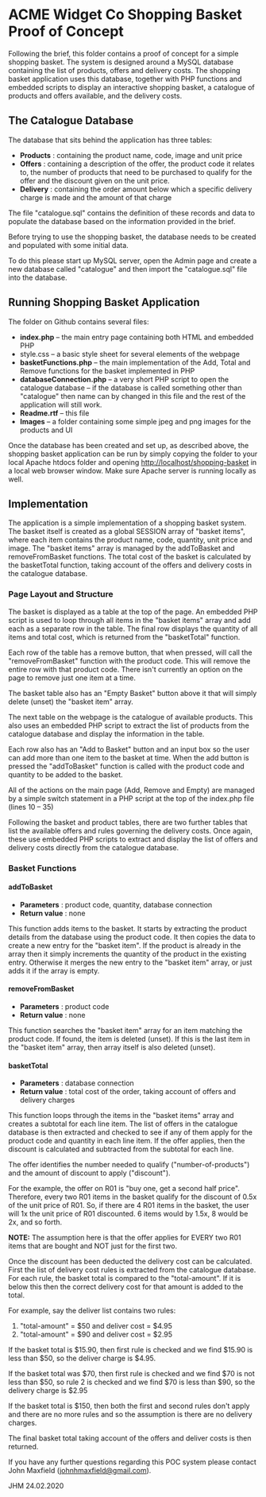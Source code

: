# ACME Widget Co Shopping Basket Proof of Concept

Following the brief, this folder contains a proof of concept for a simple shopping basket. The system is designed around a MySQL database containing the list of products, offers and delivery costs. The shopping basket application uses this database, together with PHP functions and embedded scripts to display an interactive shopping basket, a catalogue of products and offers available, and the delivery costs.

## The Catalogue Database

The database that sits behind the application has three tables:

- **Products** : containing the product name, code, image and unit price
- **Offers** : containing a description of the offer, the product code it relates to, the number of products that need to be purchased to qualify for the offer and the discount given on the unit price.
- **Delivery** : containing the order amount below which a specific delivery charge is made and the amount of that charge

The file &quot;catalogue.sql&quot; contains the definition of these records and data to populate the database based on the information provided in the brief.

Before trying to use the shopping basket, the database needs to be created and populated with some initial data.

To do this please start up MySQL server, open the Admin page and create a new database called &quot;catalogue&quot; and then import the &quot;catalogue.sql&quot; file into the database.

## Running Shopping Basket Application

The folder on Github contains several files:

- **index.php** – the main entry page containing both HTML and embedded PHP
- style.css – a basic style sheet for several elements of the webpage
- **basketFunctions.php** – the main implementation of the Add, Total and Remove functions for the basket implemented in PHP
- **databaseConnection.php** – a very short PHP script to open the catalogue database – if the database is called something other than &quot;catalogue&quot; then name can by changed in this file and the rest of the application will still work.
- **Readme.rtf** – this file
- **Images** – a folder containing some simple jpeg and png images for the products and UI

Once the database has been created and set up, as described above, the shopping basket application can be run by simply copying the folder to your local Apache htdocs folder and opening [http://localhost/shopping-basket](http://localhost/shopping-basket) in a local web browser window. Make sure Apache server is running locally as well.

## Implementation

The application is a simple implementation of a shopping basket system. The basket itself is created as a global SESSION array of &quot;basket items&quot;, where each item contains the product name, code, quantity, unit price and image. The &quot;basket items&quot; array is managed by the addToBasket and removeFromBasket functions. The total cost of the basket is calculated by the basketTotal function, taking account of the offers and delivery costs in the catalogue database.

### Page Layout and Structure

The basket is displayed as a table at the top of the page. An embedded PHP script is used to loop through all items in the &quot;basket items&quot; array and add each as a separate row in the table. The final row displays the quantity of all items and total cost, which is returned from the &quot;basketTotal&quot; function.

Each row of the table has a remove button, that when pressed, will call the &quot;removeFromBasket&quot; function with the product code. This will remove the entire row with that product code. There isn&#39;t currently an option on the page to remove just one item at a time.

The basket table also has an &quot;Empty Basket&quot; button above it that will simply delete (unset) the &quot;basket item&quot; array.

The next table on the webpage is the catalogue of available products. This also uses an embedded PHP script to extract the list of products from the catalogue database and display the information in the table.

Each row also has an &quot;Add to Basket&quot; button and an input box so the user can add more than one item to the basket at time. When the add button is pressed the &quot;addToBasket&quot; function is called with the product code and quantity to be added to the basket.

All of the actions on the main page (Add, Remove and Empty) are managed by a simple switch statement in a PHP script at the top of the index.php file (lines 10 – 35)

Following the basket and product tables, there are two further tables that list the available offers and rules governing the delivery costs. Once again, these use embedded PHP scripts to extract and display the list of offers and delivery costs directly from the catalogue database.

### Basket Functions

#### addToBasket

- **Parameters** : product code, quantity, database connection
- **Return value** : none

This function adds items to the basket. It starts by extracting the product details from the database using the product code. It then copies the data to create a new entry for the &quot;basket item&quot;. If the product is already in the array then it simply increments the quantity of the product in the existing entry. Otherwise it merges the new entry to the &quot;basket item&quot; array, or just adds it if the array is empty.

#### removeFromBasket

- **Parameters** : product code
- **Return value** : none

This function searches the &quot;basket item&quot; array for an item matching the product code. If found, the item is deleted (unset). If this is the last item in the &quot;basket item&quot; array, then array itself is also deleted (unset).

#### basketTotal

- **Parameters** : database connection
- **Return value** : total cost of the order, taking account of offers and delivery charges

This function loops through the items in the &quot;basket items&quot; array and creates a subtotal for each line item. The list of offers in the catalogue database is then extracted and checked to see if any of them apply for the product code and quantity in each line item. If the offer applies, then the discount is calculated and subtracted from the subtotal for each line.

The offer identifies the number needed to qualify (&quot;number-of-products&quot;) and the amount of discount to apply (&quot;discount&quot;).

For the example, the offer on R01 is &quot;buy one, get a second half price&quot;. Therefore, every two R01 items in the basket qualify for the discount of 0.5x of the unit price of R01. So, if there are 4 R01 items in the basket, the user will 1x the unit price of R01 discounted. 6 items would by 1.5x, 8 would be 2x, and so forth.

**NOTE:** The assumption here is that the offer applies for EVERY two R01 items that are bought and NOT just for the first two.

Once the discount has been deducted the delivery cost can be calculated. First the list of delivery cost rules is extracted from the catalogue database. For each rule, the basket total is compared to the &quot;total-amount&quot;. If it is below this then the correct delivery cost for that amount is added to the total.

For example, say the deliver list contains two rules:

1. &quot;total-amount&quot; = $50 and deliver cost = $4.95
2. &quot;total-amount&quot; = $90 and deliver cost = $2.95

If the basket total is $15.90, then first rule is checked and we find $15.90 is less than $50, so the deliver charge is $4.95.

If the basket total was $70, then first rule is checked and we find $70 is not less than $50, so rule 2 is checked and we find $70 is less than $90, so the delivery charge is $2.95

If the basket total is $150, then both the first and second rules don&#39;t apply and there are no more rules and so the assumption is there are no delivery charges.

The final basket total taking account of the offers and deliver costs is then returned.



If you have any further questions regarding this POC system please contact John Maxfield ([johnhmaxfield@gmail.com](mailto:johnhmaxfield@gmail.com)).

JHM 24.02.2020
